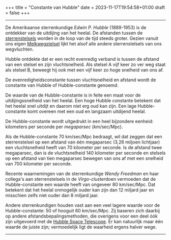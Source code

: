 +++
title = "Constante van Hubble"
date = 2023-11-17T19:54:58+01:00
draft = false
+++

---
De Amerikaanse sterrenkundige *Edwin P. Hubble* (1889-1953) is de
ontdekker van de uitdijing van het heelal. De afstanden tussen de
[sterrenstelsels](/encyclopedie/sterrenstelsel) worden in de loop van de
tijd steeds groter. Gezien vanuit ons eigen
[Melkwegstelsel](/encyclopedie/melkwegstelsel) lijkt het alsof alle andere
sterrenstelsels van ons wegvluchten.

Hubble ontdekte dat er een recht evenredig verband is tussen de afstand
van een stelsel en zijn vluchtsnelheid. Als stelsel A vijf keer zo ver
weg staat als stelsel B, beweegt hij ook met een vijf keer zo hoge
snelheid van ons af.

De evenredigheidsconstante tussen vluchtsnelheid en afstand wordt de
constante van Hubble of Hubble-constante genoemd.

De waarde van de Hubble-constante is in feite een maat voor de
uitdijingssnelheid van het heelal. Een hoge Hubble constante betekent
dat het heelal snel uitdijt en daarom niet erg oud kan zijn. Een lage
Hubble-constante komt overeen met een oud en langzaam uitdijend heelal.

De Hubble-constante wordt uitgedrukt in een heel bijzondere eenheid:
kilometers per seconde per *megaparsec* (km/sec/Mpc).

Als de Hubble-constante 70 km/sec/Mpc bedraagt, wil dat zeggen dat een
sterrenstelsel op een afstand van één megaparsec (3,26 miljoen
lichtjaar) een vluchtsnelheid heeft van 70 kilometer per seconde. Is de
afstand twee megaparsec, dan is de vluchtsnelheid 140 kilometer per
seconde en stelsels op een afstand van tien megaparsec bewegen van ons
af met een snelheid van 700 kilometer per seconde.

Recente waarnemingen van de sterrenkundige *Wendy Freedman* en haar
collega\'s aan sterrenstelsels in de *Virgo-cluster*doen vermoeden dat
de Hubble-constante een waarde heeft van ongeveer 80 km/sec/Mpc. Dat
betekent dat het heelal onmogelijk ouder kan zijn dan 12 miljard jaar en
misschien zelfs niet ouder dan 8 miljard jaar.

Andere sterrenkundigen houden vast aan een veel lagere waarde voor de
Hubble-constante: 50 of hooguit 60 km/sec/Mpc. Zij baseren zich daarbij
op andere afstandsbepalingsmethoden, die overigens voor een deel óók
zijn uitgevoerd met de [Hubble Space Telescope](/encyclopedie/hst). Er kan
natuurlijk maar één waarde de juiste zijn; vermoedelijk ligt de waarheid
ergens halver wege.

---
